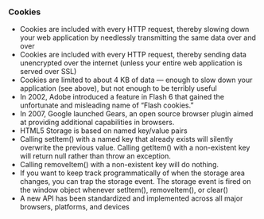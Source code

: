 ### Cookies
- Cookies are included with every HTTP request, thereby slowing down your web application by needlessly transmitting the same data over and over
- Cookies are included with every HTTP request, thereby sending data unencrypted over the internet (unless your entire web application is served over SSL)
- Cookies are limited to about 4 KB of data — enough to slow down your application (see above), but not enough to be terribly useful
- In 2002, Adobe introduced a feature in Flash 6 that gained the unfortunate and misleading name of “Flash cookies.”
- In 2007, Google launched Gears, an open source browser plugin aimed at providing additional capabilities in browsers. 
- HTML5 Storage is based on named key/value pairs
- Calling setItem() with a named key that already exists will silently overwrite the previous value. Calling getItem() with a non-existent key will return null rather than throw an exception.
- Calling removeItem() with a non-existent key will do nothing.
- If you want to keep track programmatically of when the storage area changes, you can trap the storage event. The storage event is fired on the window object whenever setItem(), removeItem(), or clear()
- A new API has been standardized and implemented across all major browsers, platforms, and devices